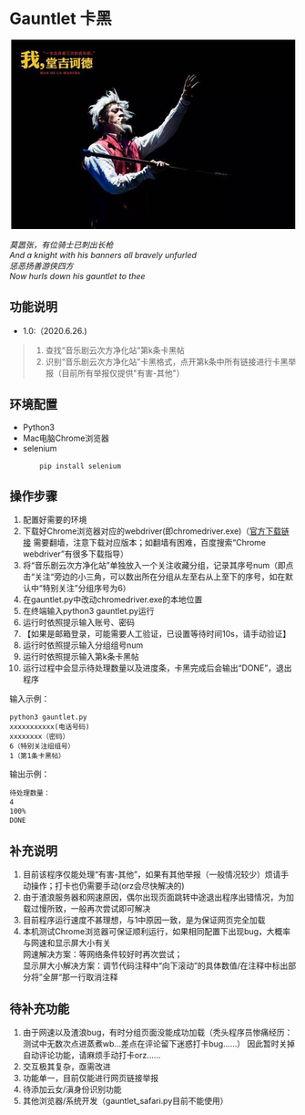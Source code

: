 # Gauntlet 卡黑
<div align=center><img width="499" height="332" src="https://github.com/AllForClouds/Gauntlet/blob/master/Gauntlet.jpg"/></div>
 
*莫嚣张，有位骑士已刺出长枪*  
*And a knight with his banners all bravely unfurled*  
*惩恶扬善游侠四方*  
*Now hurls down his gauntlet to thee*  

## 功能说明  

* 1.0:（2020.6.26.)  
>1. 查找“音乐剧云次方净化站”第k条卡黑帖 
>2. 识别“音乐剧云次方净化站”卡黑格式，点开第k条中所有链接进行卡黑举报（目前所有举报仅提供"有害-其他"）

## 环境配置

* Python3
* Mac电脑Chrome浏览器
* selenium  
    ```
        pip install selenium
    ```

## 操作步骤
1. 配置好需要的环境
2. 下载好Chrome浏览器对应的webdriver(即chromedriver.exe)（[官方下载链接](https://sites.google.com/a/chromium.org/chromedriver/home) 需要翻墙，注意下载对应版本；如翻墙有困难，百度搜索“Chrome webdriver”有很多下载指导）
3. 将“音乐剧云次方净化站”单独放入一个关注收藏分组，记录其序号num（即点击“关注“旁边的小三角，可以数出所在分组从左至右从上至下的序号，如在默认中“特别关注”分组序号为6）
4. 在gauntlet.py中改动chromedriver.exe的本地位置
5. 在终端输入python3 gauntlet.py运行
6. 运行时依照提示输入账号、密码
7. 【如果是邮箱登录，可能需要人工验证，已设置等待时间10s，请手动验证】
8. 运行时依照提示输入分组组号num
9. 运行时依照提示输入第k条卡黑帖
10. 运行过程中会显示待处理数量以及进度条，卡黑完成后会输出“DONE”，退出程序
    
输入示例：
```
python3 gauntlet.py
xxxxxxxxxxx(电话号码)
xxxxxxxx（密码）
6（特别关注组组号）
1（第1条卡黑帖）
```
输出示例：
```
待处理数量：
4
100%
DONE
```
## 补充说明
1. 目前该程序仅能处理“有害-其他”，如果有其他举报（一般情况较少）烦请手动操作；打卡也仍需要手动(orz会尽快解决的)
2. 由于渣浪服务器和网速原因，偶尔出现页面跳转中途退出程序出错情况，为加载过慢所致，一般再次尝试即可解决
3. 目前程序运行速度不甚理想，与1中原因一致，是为保证网页完全加载
4. 本机测试Chrome浏览器可保证顺利运行，如果相同配置下出现bug，大概率与网速和显示屏大小有关  
    网速解决方案：等网络条件较好时再次尝试；  
    显示屏大小解决方案：调节代码注释中“向下滚动”的具体数值/在注释中标出部分将”全屏“那一行取消注释


## 待补充功能
1. 由于网速以及渣浪bug，有时分组页面没能成功加载（秃头程序员惨痛经历：测试中无数次点进蒸煮wb…差点在评论留下迷惑打卡bug……） 因此暂时关掉自动评论功能，请麻烦手动打卡orz…… 
2. 交互极其复杂，亟需改进
3. 功能单一，目前仅能进行网页链接举报
4. 待添加云女/滇身份识别功能
5. 其他浏览器/系统开发（gauntlet_safari.py目前不能使用）


